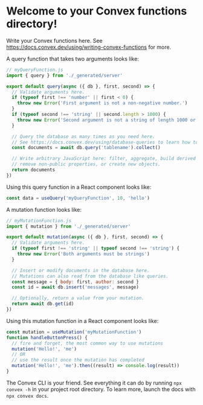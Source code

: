 # Welcome to your Convex functions directory!

Write your Convex functions here. See
https://docs.convex.dev/using/writing-convex-functions for more.

A query function that takes two arguments looks like:

```javascript
// myQueryFunction.js
import { query } from './_generated/server'

export default query(async ({ db }, first, second) => {
  // Validate arguments here.
  if (typeof first !== 'number' || first < 0) {
    throw new Error('First argument is not a non-negative number.')
  }
  if (typeof second !== 'string' || second.length > 1000) {
    throw new Error('Second argument is not a string of length 1000 or less.')
  }

  // Query the database as many times as you need here.
  // See https://docs.convex.dev/using/database-queries to learn how to write queries.
  const documents = await db.query('tablename').collect()

  // Write arbitrary JavaScript here: filter, aggregate, build derived data,
  // remove non-public properties, or create new objects.
  return documents
})
```

Using this query function in a React component looks like:

```javascript
const data = useQuery('myQueryFunction', 10, 'hello')
```

A mutation function looks like:

```javascript
// myMutationFunction.js
import { mutation } from './_generated/server'

export default mutation(async ({ db }, first, second) => {
  // Validate arguments here.
  if (typeof first !== 'string' || typeof second !== 'string') {
    throw new Error('Both arguments must be strings')
  }

  // Insert or modify documents in the database here.
  // Mutations can also read from the database like queries.
  const message = { body: first, author: second }
  const id = await db.insert('messages', message)

  // Optionally, return a value from your mutation.
  return await db.get(id)
})
```

Using this mutation function in a React component looks like:

```javascript
const mutation = useMutation('myMutationFunction')
function handleButtonPress() {
  // fire and forget, the most common way to use mutations
  mutation('Hello!', 'me')
  // OR
  // use the result once the mutation has completed
  mutation('Hello!', 'me').then((result) => console.log(result))
}
```

The Convex CLI is your friend. See everything it can do by running
`npx convex -h` in your project root directory. To learn more, launch the docs
with `npx convex docs`.
